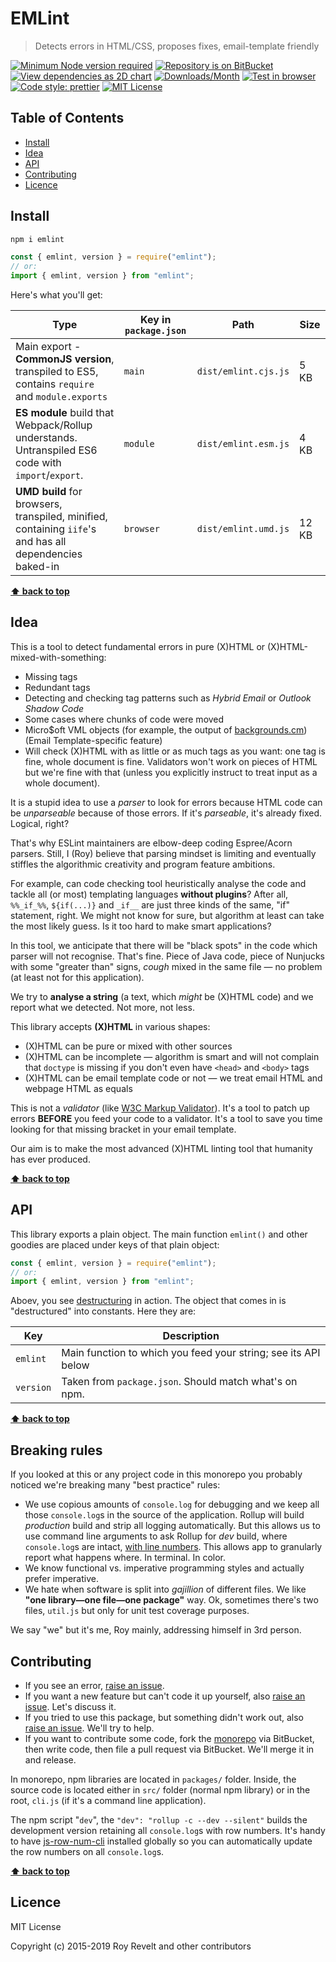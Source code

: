 # EMLint

> Detects errors in HTML/CSS, proposes fixes, email-template friendly

[![Minimum Node version required][node-img]][node-url]
[![Repository is on BitBucket][bitbucket-img]][bitbucket-url]
[![View dependencies as 2D chart][deps2d-img]][deps2d-url]
[![Downloads/Month][downloads-img]][downloads-url]
[![Test in browser][runkit-img]][runkit-url]
[![Code style: prettier][prettier-img]][prettier-url]
[![MIT License][license-img]][license-url]

## Table of Contents

- [Install](#markdown-header-install)
- [Idea](#markdown-header-idea)
- [API](#markdown-header-api)
- [Contributing](#markdown-header-contributing)
- [Licence](#markdown-header-licence)

## Install

```bash
npm i emlint
```

```js
const { emlint, version } = require("emlint");
// or:
import { emlint, version } from "emlint";
```

Here's what you'll get:

| Type                                                                                                    | Key in `package.json` | Path                 | Size  |
| ------------------------------------------------------------------------------------------------------- | --------------------- | -------------------- | ----- |
| Main export - **CommonJS version**, transpiled to ES5, contains `require` and `module.exports`          | `main`                | `dist/emlint.cjs.js` | 5 KB  |
| **ES module** build that Webpack/Rollup understands. Untranspiled ES6 code with `import`/`export`.      | `module`              | `dist/emlint.esm.js` | 4 KB  |
| **UMD build** for browsers, transpiled, minified, containing `iife`'s and has all dependencies baked-in | `browser`             | `dist/emlint.umd.js` | 12 KB |

**[⬆ back to top](#markdown-header-emlint)**

## Idea

This is a tool to detect fundamental errors in pure (X)HTML or (X)HTML-mixed-with-something:

- Missing tags
- Redundant tags
- Detecting and checking tag patterns such as _Hybrid Email_ or _Outlook Shadow Code_
- Some cases where chunks of code were moved
- Micro$oft VML objects (for example, the output of [backgrounds.cm](https://backgrounds.cm)) (Email Template-specific feature)
- Will check (X)HTML with as little or as much tags as you want: one tag is fine, whole document is fine. Validators won't work on pieces of HTML but we're fine with that (unless you explicitly instruct to treat input as a whole document).

It is a stupid idea to use a _parser_ to look for errors because HTML code can be _unparseable_ because of those errors. If it's _parseable_, it's already fixed. Logical, right?

That's why ESLint maintainers are elbow-deep coding Espree/Acorn parsers. Still, I (Roy) believe that parsing mindset is limiting and eventually stiffles the algorithmic creativity and program feature ambitions.

For example, can code checking tool heuristically analyse the code and tackle all (or most) templating languages **without plugins**? After all, `%%_if_%%`, `${if(...)}` and `_if__` are just three kinds of the same, "if" statement, right. We might not know for sure, but algorithm at least can take the most likely guess. Is it too hard to make smart applications?

In this tool, we anticipate that there will be "black spots" in the code which parser will not recognise. That's fine. Piece of Java code, piece of Nunjucks with some "greater than" signs, _cough_ mixed in the same file — no problem (at least not for this application).

We try to **analyse a string** (a text, which _might_ be (X)HTML code) and we report what we detected. Not more, not less.

This library accepts **(X)HTML** in various shapes:

- (X)HTML can be pure or mixed with other sources
- (X)HTML can be incomplete — algorithm is smart and will not complain that `doctype` is missing if you don't even have `<head>` and `<body>` tags
- (X)HTML can be email template code or not — we treat email HTML and webpage HTML as equals

This is not a _validator_ (like [W3C Markup Validator](https://validator.w3.org)). It's a tool to patch up errors **BEFORE** you feed your code to a validator. It's a tool to save you time looking for that missing bracket in your email template.

Our aim is to make the most advanced (X)HTML linting tool that humanity has ever produced.

**[⬆ back to top](#markdown-header-emlint)**

## API

This library exports a plain object. The main function `emlint()` and other goodies are placed under keys of that plain object:

```js
const { emlint, version } = require("emlint");
// or:
import { emlint, version } from "emlint";
```

Aboev, you see [destructuring](https://developer.mozilla.org/en-US/docs/Web/JavaScript/Reference/Operators/Destructuring_assignment) in action. The object that comes in is "destructured" into constants. Here they are:

| Key        | Description                                                                                                                                |
| ---------- | ------------------------------------------------------------------------------------------------------------------------------------------ |
| `emlint`   | Main function to which you feed your string; see its API below                                                                             |
| `version`  | Taken from `package.json`. Should match what's on npm.                                                                                     |

**[⬆ back to top](#markdown-header-emlint)**

## Breaking rules

If you looked at this or any project code in this monorepo you probably noticed we're breaking many "best practice" rules:

* We use copious amounts of `console.log` for debugging and we keep all those `console.log`s in the source of the application. Rollup will build _production_ build and strip all logging automatically. But this allows us to use command line arguments to ask Rollup for _dev_ build, where `console.log`s are intact, [with line numbers](https://www.npmjs.com/package/js-row-num-cli). This allows app to granularly report what happens where. In terminal. In color.
* We know functional vs. imperative programming styles and actually prefer imperative.
* We hate when software is split into _gajillion_ of different files. We like **"one library—one file—one package"** way. Ok, sometimes there's two files, `util.js` but only for unit test coverage purposes.

We say "we" but it's me, Roy mainly, addressing himself in 3rd person.

## Contributing

- If you see an error, [raise an issue](https://bitbucket.org/codsen/codsen/issues/new?title=emlint%20package%20-%20put%20title%20here).
- If you want a new feature but can't code it up yourself, also [raise an issue](https://bitbucket.org/codsen/codsen/issues/new?title=emlint%20package%20-%20put%20title%20here). Let's discuss it.
- If you tried to use this package, but something didn't work out, also [raise an issue](https://bitbucket.org/codsen/codsen/issues/new?title=emlint%20package%20-%20put%20title%20here). We'll try to help.
- If you want to contribute some code, fork the [monorepo](https://bitbucket.org/codsen/codsen/src/) via BitBucket, then write code, then file a pull request via BitBucket. We'll merge it in and release.

In monorepo, npm libraries are located in `packages/` folder. Inside, the source code is located either in `src/` folder (normal npm library) or in the root, `cli.js` (if it's a command line application).

The npm script "`dev`", the `"dev": "rollup -c --dev --silent"` builds the development version retaining all `console.log`s with row numbers. It's handy to have [js-row-num-cli](https://www.npmjs.com/package/js-row-num-cli) installed globally so you can automatically update the row numbers on all `console.log`s.

**[⬆ back to top](#markdown-header-emlint)**

## Licence

MIT License

Copyright (c) 2015-2019 Roy Revelt and other contributors

[node-img]: https://img.shields.io/node/v/emlint.svg?style=flat-square&label=works%20on%20node
[node-url]: https://www.npmjs.com/package/emlint
[bitbucket-img]: https://img.shields.io/badge/repo-on%20BitBucket-brightgreen.svg?style=flat-square
[bitbucket-url]: https://bitbucket.org/codsen/codsen/src/master/packages/emlint
[deps2d-img]: https://img.shields.io/badge/deps%20in%202D-see_here-08f0fd.svg?style=flat-square
[deps2d-url]: http://npm.anvaka.com/#/view/2d/emlint
[downloads-img]: https://img.shields.io/npm/dm/emlint.svg?style=flat-square
[downloads-url]: https://npmcharts.com/compare/emlint
[runkit-img]: https://img.shields.io/badge/runkit-test_in_browser-a853ff.svg?style=flat-square
[runkit-url]: https://npm.runkit.com/emlint
[prettier-img]: https://img.shields.io/badge/code_style-prettier-ff69b4.svg?style=flat-square
[prettier-url]: https://prettier.io
[license-img]: https://img.shields.io/badge/licence-MIT-51c838.svg?style=flat-square
[license-url]: https://bitbucket.org/codsen/codsen/src/master/LICENSE
